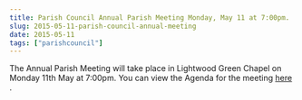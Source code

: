 ```yaml
---
title: Parish Council Annual Parish Meeting Monday, May 11 at 7:00pm.
slug: 2015-05-11-parish-council-annual-meeting
date: 2015-05-11
tags: ["parishcouncil"]
---
```

The Annual Parish Meeting will take place in Lightwood Green Chapel on
Monday 11th May at 7:00pm. You can view the Agenda for the meeting
[here](https://drive.google.com/drive/#folders/0B2XEOILWjIK3RkE1aDdWSXJBTk0/0B2XEOILWjIK3SWRGZjZZbTUzRFk)
.
